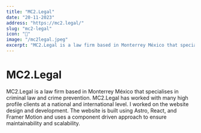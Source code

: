 ```yaml
---
title: "MC2.Legal"
date: "20-11-2023"
address: "https://mc2.legal/"
slug: "mc2-legal"
icon: "💼"
image: "/mc2legal.jpeg"
excerpt: "MC2.Legal is a law firm based in Monterrey México that specialises in criminal law and crime prevention."
---
```


# MC2.Legal

MC2.Legal is a law firm based in Monterrey México that specialises in criminal law and crime prevention. MC2.Legal has worked with many high profile clients at a national and international level. I worked on the website design and development. The website is built using Astro, React, and Framer Motion and uses a component driven approach to ensure maintainability and scalability.